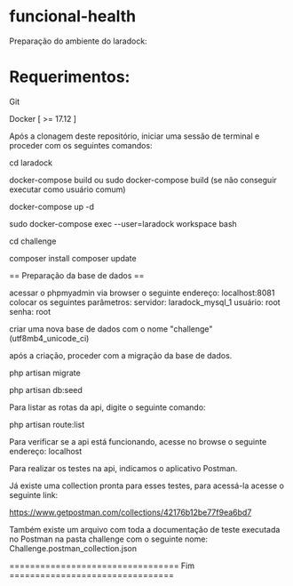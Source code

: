 # funcional-health

Preparação do ambiente do laradock:

# Requerimentos:

Git

Docker [ >= 17.12 ]

Após a clonagem deste repositório, iniciar uma sessão de terminal e proceder com os seguintes comandos:

cd laradock

docker-compose build ou sudo docker-compose build (se não conseguir executar como usuário comum)

docker-compose up -d

sudo docker-compose exec --user=laradock workspace bash

cd challenge

composer install
composer update

== Preparação da base de dados ==

acessar o phpmyadmin via browser o seguinte endereço: localhost:8081
colocar os seguintes parâmetros:
servidor: laradock_mysql_1
usuário: root
senha: root

criar uma nova base de dados com o nome "challenge" (utf8mb4_unicode_ci)

após a criação, proceder com a migração da base de dados.

php artisan migrate

php artisan db:seed

Para listar as rotas da api, digite o seguinte comando:

php artisan route:list

Para verificar se a api está funcionando, acesse no browse o seguinte endereço: localhost

Para realizar os testes na api, indicamos o aplicativo Postman.

Já existe uma collection pronta para esses testes, para acessá-la acesse o seguinte link:

https://www.getpostman.com/collections/42176b12be77f9ea6bd7

Também existe um arquivo com toda a documentação de teste executada no Postman na pasta challenge com
o seguinte nome: Challenge.postman_collection.json

================================= Fim ================================
